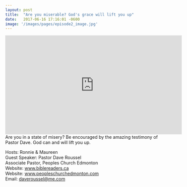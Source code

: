 ```yaml
---
layout: post
title:  "Are you miserable? God's grace will lift you up"
date:   2017-06-16 17:16:01 -0600
image: '/images/pages/episode2_image.jpg'
---
```

<iframe width="560" height="315" src="https://www.youtube.com/embed/B54OVLMlWOE" frameborder="0" allowfullscreen></iframe>
Are you in a state of misery? Be encouraged by the amazing testimony of Pastor Dave. God can and will lift you up. 

Hosts: Ronnie & Maureen <br>
Guest Speaker: Pastor Dave Roussel <br>
Associate Pastor, Peoples Church Edmonton <br>
Website: <a href="http://www.biblereaders.ca">www.biblereaders.ca</a> <br>
Website: <a href="http://www.peopleschurchedmonton.com">www.peopleschurchedmonton.com</a> <br>
Email: daveroussel@me.com

